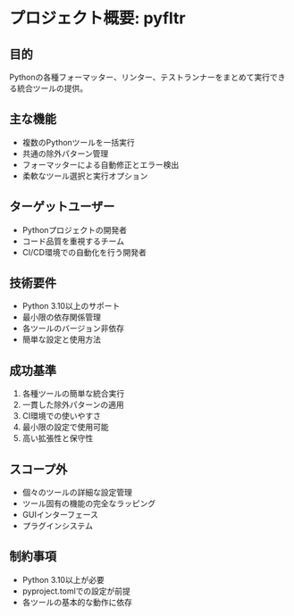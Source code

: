 # プロジェクト概要: pyfltr

## 目的

Pythonの各種フォーマッター、リンター、テストランナーをまとめて実行できる統合ツールの提供。

## 主な機能

- 複数のPythonツールを一括実行
- 共通の除外パターン管理
- フォーマッターによる自動修正とエラー検出
- 柔軟なツール選択と実行オプション

## ターゲットユーザー

- Pythonプロジェクトの開発者
- コード品質を重視するチーム
- CI/CD環境での自動化を行う開発者

## 技術要件

- Python 3.10以上のサポート
- 最小限の依存関係管理
- 各ツールのバージョン非依存
- 簡単な設定と使用方法

## 成功基準

1. 各種ツールの簡単な統合実行
2. 一貫した除外パターンの適用
3. CI環境での使いやすさ
4. 最小限の設定で使用可能
5. 高い拡張性と保守性

## スコープ外

- 個々のツールの詳細な設定管理
- ツール固有の機能の完全なラッピング
- GUIインターフェース
- プラグインシステム

## 制約事項

- Python 3.10以上が必要
- pyproject.tomlでの設定が前提
- 各ツールの基本的な動作に依存
